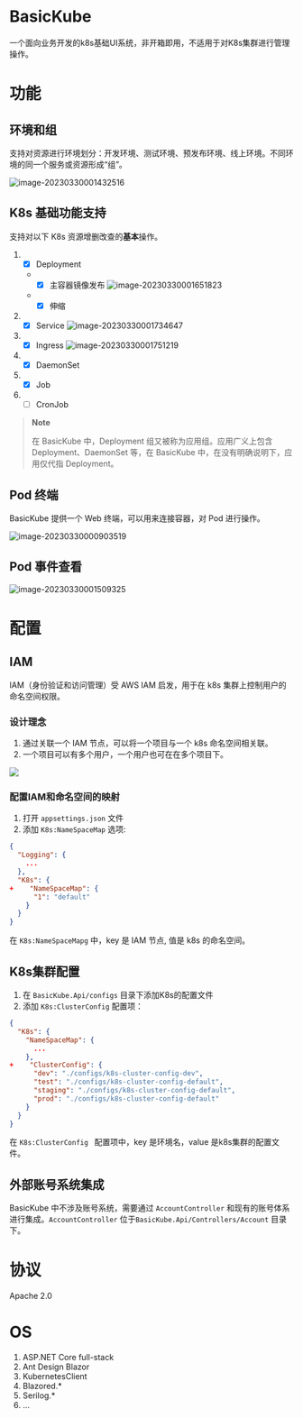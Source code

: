 # BasicKube

一个面向业务开发的k8s基础UI系统，非开箱即用，不适用于对K8s集群进行管理操作。

# 功能

## 环境和组

支持对资源进行环境划分：开发环境、测试环境、预发布环境、线上环境。不同环境的同一个服务或资源形成“组”。

![image-20230330001432516](assets/README/image-20230330001432516.png)

## K8s 基础功能支持

支持对以下 K8s 资源增删改查的**基本**操作。

1. - [x] Deployment
   - - [x] 主容器镜像发布
       ![image-20230330001651823](assets/README/image-20230330001651823.png)
   - - [x] 伸缩
2. - [x] Service
     ![image-20230330001734647](assets/README/image-20230330001734647.png)
3. - [x] Ingress
     ![image-20230330001751219](assets/README/image-20230330001751219.png)
4. - [x] DaemonSet
5. - [x] Job
6. - [ ] CronJob

> **Note**
>
> 在 BasicKube 中，Deployment 组又被称为应用组。应用广义上包含 Deployment、DaemonSet 等，在 BasicKube 中，在没有明确说明下，应用仅代指 Deployment。

## Pod 终端

BasicKube 提供一个 Web 终端，可以用来连接容器，对 Pod 进行操作。

![image-20230330000903519](assets/README/image-20230330000903519.png)

## Pod 事件查看

![image-20230330001509325](assets/README/image-20230330001509325.png)

# 配置

## IAM

IAM（身份验证和访问管理）受 AWS IAM 启发，用于在 k8s 集群上控制用户的命名空间权限。

### 设计理念

1. 通过关联一个 IAM 节点，可以将一个项目与一个 k8s 命名空间相关联。
2. 一个项目可以有多个用户，一个用户也可在在多个项目下。

![](assets/README/iam.png)

### 配置IAM和命名空间的映射

1. 打开 `appsettings.json` 文件
2.  添加 `K8s:NameSpaceMap` 选项:

```json
{
  "Logging": {
    ...
  },
  "K8s": {
+    "NameSpaceMap": {
      "1": "default"
    }
  }
}
```

在 `K8s:NameSpaceMapg` 中，key 是 IAM 节点, 值是 k8s 的命名空间。

## K8s集群配置

1. 在 `BasicKube.Api/configs` 目录下添加K8s的配置文件
2. 添加  `K8s:ClusterConfig` 配置项：

```json
{
  "K8s": {
    "NameSpaceMap": {
      ...
    },
+    "ClusterConfig": {
      "dev": "./configs/k8s-cluster-config-dev",
      "test": "./configs/k8s-cluster-config-default",
      "staging": "./configs/k8s-cluster-config-default",
      "prod": "./configs/k8s-cluster-config-default"
    }
  }
}
```

在 `K8s:ClusterConfig ` 配置项中，key 是环境名，value 是k8s集群的配置文件。

## 外部账号系统集成

BasicKube 中不涉及账号系统，需要通过 `AccountController` 和现有的账号体系进行集成。`AccountController` 位于`BasicKube.Api/Controllers/Account` 目录下。

# 协议

Apache 2.0

# OS

1. ASP.NET Core full-stack
2. Ant Design Blazor
3. KubernetesClient
4. Blazored.*
5. Serilog.*
6. ...

